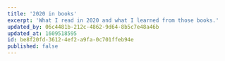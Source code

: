 ```yaml
---
title: '2020 in books'
excerpt: 'What I read in 2020 and what I learned from those books.'
updated_by: 06c4481b-212c-4862-9d64-8b5c7e48a46b
updated_at: 1609518595
id: be8f20fd-3612-4ef2-a9fa-0c701ffeb94e
published: false
---
```

